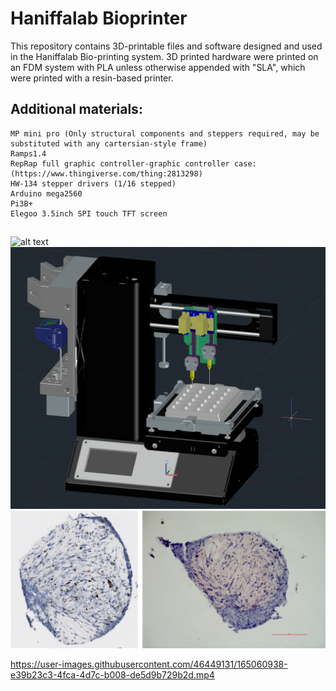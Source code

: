 # Haniffalab Bioprinter

This repository contains 3D-printable files and software designed and used in the Haniffalab Bio-printing system. 3D printed hardware were printed on an FDM system with PLA unless otherwise appended with "SLA", which were printed with a resin-based printer.

## Additional materials:
	MP mini pro (Only structural components and steppers required, may be substituted with any cartersian-style frame)
	Ramps1.4
  	RepRap full graphic controller-graphic controller case: (https://www.thingiverse.com/thing:2813298)
	HW-134 stepper drivers (1/16 stepped)
	Arduino mega2560
  	Pi3B+
  	Elegoo 3.5inch SPI touch TFT screen 
## 
	
![alt text](https://github.com/haniffalab/HL_open_source_hardware/blob/main/1_HL_Bioprinter/20210126_163532.jpg)
![alt text](https://github.com/haniffalab/HL_open_source_hardware/blob/main/1_HL_Bioprinter/2_mp_mini_3d_model/asemlbleed.png)
![alt text](https://github.com/haniffalab/HL_open_source_hardware/blob/main/1_HL_Bioprinter/organoids.png)

https://user-images.githubusercontent.com/46449131/165060938-e39b23c3-4fca-4d7c-b008-de5d9b729b2d.mp4

